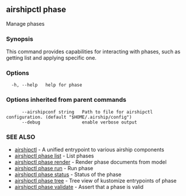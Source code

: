 ## airshipctl phase

Manage phases

### Synopsis

This command provides capabilities for interacting with phases,
such as getting list and applying specific one.


### Options

```
  -h, --help   help for phase
```

### Options inherited from parent commands

```
      --airshipconf string   Path to file for airshipctl configuration. (default "$HOME/.airship/config")
      --debug                enable verbose output
```

### SEE ALSO

* [airshipctl](airshipctl.md)	 - A unified entrypoint to various airship components
* [airshipctl phase list](airshipctl_phase_list.md)	 - List phases
* [airshipctl phase render](airshipctl_phase_render.md)	 - Render phase documents from model
* [airshipctl phase run](airshipctl_phase_run.md)	 - Run phase
* [airshipctl phase status](airshipctl_phase_status.md)	 - Status of the phase
* [airshipctl phase tree](airshipctl_phase_tree.md)	 - Tree view of kustomize entrypoints of phase
* [airshipctl phase validate](airshipctl_phase_validate.md)	 - Assert that a phase is valid

